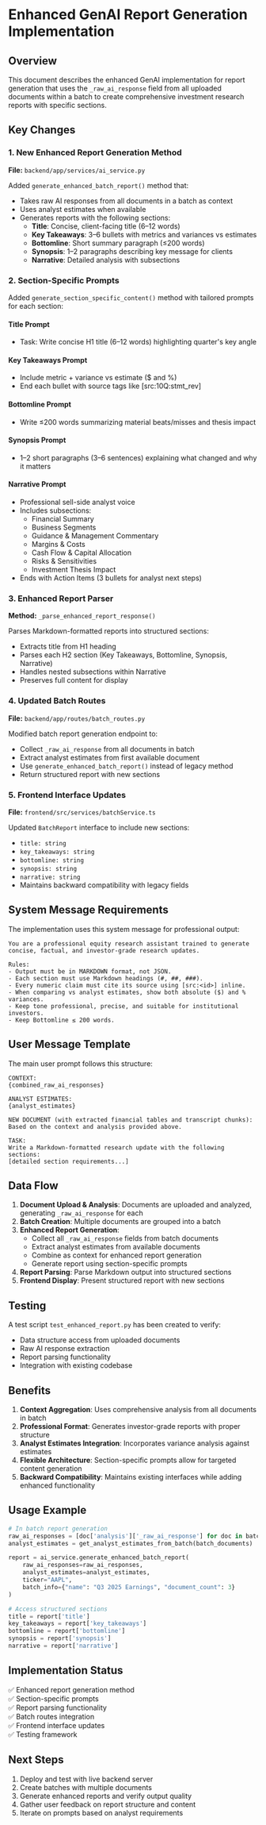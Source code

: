 # Enhanced GenAI Report Generation Implementation

## Overview

This document describes the enhanced GenAI implementation for report generation that uses the `_raw_ai_response` field from all uploaded documents within a batch to create comprehensive investment research reports with specific sections.

## Key Changes

### 1. New Enhanced Report Generation Method

**File:** `backend/app/services/ai_service.py`

Added `generate_enhanced_batch_report()` method that:
- Takes raw AI responses from all documents in a batch as context
- Uses analyst estimates when available
- Generates reports with the following sections:
  - **Title**: Concise, client-facing title (6–12 words)
  - **Key Takeaways**: 3–6 bullets with metrics and variances vs estimates
  - **Bottomline**: Short summary paragraph (≤200 words) 
  - **Synopsis**: 1–2 paragraphs describing key message for clients
  - **Narrative**: Detailed analysis with subsections

### 2. Section-Specific Prompts

Added `generate_section_specific_content()` method with tailored prompts for each section:

#### Title Prompt
- Task: Write concise H1 title (6–12 words) highlighting quarter's key angle

#### Key Takeaways Prompt  
- Include metric + variance vs estimate ($ and %)
- End each bullet with source tags like [src:10Q:stmt_rev]

#### Bottomline Prompt
- Write ≤200 words summarizing material beats/misses and thesis impact

#### Synopsis Prompt
- 1–2 short paragraphs (3–6 sentences) explaining what changed and why it matters

#### Narrative Prompt
- Professional sell-side analyst voice
- Includes subsections:
  - Financial Summary
  - Business Segments  
  - Guidance & Management Commentary
  - Margins & Costs
  - Cash Flow & Capital Allocation
  - Risks & Sensitivities
  - Investment Thesis Impact
- Ends with Action Items (3 bullets for analyst next steps)

### 3. Enhanced Report Parser

**Method:** `_parse_enhanced_report_response()`

Parses Markdown-formatted reports into structured sections:
- Extracts title from H1 heading
- Parses each H2 section (Key Takeaways, Bottomline, Synopsis, Narrative)
- Handles nested subsections within Narrative
- Preserves full content for display

### 4. Updated Batch Routes

**File:** `backend/app/routes/batch_routes.py`

Modified batch report generation endpoint to:
- Collect `_raw_ai_response` from all documents in batch
- Extract analyst estimates from first available document
- Use `generate_enhanced_batch_report()` instead of legacy method
- Return structured report with new sections

### 5. Frontend Interface Updates

**File:** `frontend/src/services/batchService.ts`

Updated `BatchReport` interface to include new sections:
- `title: string`
- `key_takeaways: string` 
- `bottomline: string`
- `synopsis: string`
- `narrative: string`
- Maintains backward compatibility with legacy fields

## System Message Requirements

The implementation uses this system message for professional output:

```
You are a professional equity research assistant trained to generate concise, factual, and investor-grade research updates.

Rules:
- Output must be in MARKDOWN format, not JSON.
- Each section must use Markdown headings (#, ##, ###).
- Every numeric claim must cite its source using [src:<id>] inline.
- When comparing vs analyst estimates, show both absolute ($) and % variances.
- Keep tone professional, precise, and suitable for institutional investors.
- Keep Bottomline ≤ 200 words.
```

## User Message Template

The main user prompt follows this structure:

```
CONTEXT:
{combined_raw_ai_responses}

ANALYST ESTIMATES:
{analyst_estimates}

NEW DOCUMENT (with extracted financial tables and transcript chunks):
Based on the context and analysis provided above.

TASK:
Write a Markdown-formatted research update with the following sections:
[detailed section requirements...]
```

## Data Flow

1. **Document Upload & Analysis**: Documents are uploaded and analyzed, generating `_raw_ai_response` for each
2. **Batch Creation**: Multiple documents are grouped into a batch  
3. **Enhanced Report Generation**: 
   - Collect all `_raw_ai_response` fields from batch documents
   - Extract analyst estimates from available documents
   - Combine as context for enhanced report generation
   - Generate report using section-specific prompts
4. **Report Parsing**: Parse Markdown output into structured sections
5. **Frontend Display**: Present structured report with new sections

## Testing

A test script `test_enhanced_report.py` has been created to verify:
- Data structure access from uploaded documents
- Raw AI response extraction
- Report parsing functionality
- Integration with existing codebase

## Benefits

1. **Context Aggregation**: Uses comprehensive analysis from all documents in batch
2. **Professional Format**: Generates investor-grade reports with proper structure
3. **Analyst Estimates Integration**: Incorporates variance analysis against estimates
4. **Flexible Architecture**: Section-specific prompts allow for targeted content generation
5. **Backward Compatibility**: Maintains existing interfaces while adding enhanced functionality

## Usage Example

```python
# In batch report generation
raw_ai_responses = [doc['analysis']['_raw_ai_response'] for doc in batch_documents]
analyst_estimates = get_analyst_estimates_from_batch(batch_documents)

report = ai_service.generate_enhanced_batch_report(
    raw_ai_responses=raw_ai_responses,
    analyst_estimates=analyst_estimates,
    ticker="AAPL",
    batch_info={"name": "Q3 2025 Earnings", "document_count": 3}
)

# Access structured sections
title = report['title']
key_takeaways = report['key_takeaways'] 
bottomline = report['bottomline']
synopsis = report['synopsis']
narrative = report['narrative']
```

## Implementation Status

✅ Enhanced report generation method  
✅ Section-specific prompts  
✅ Report parsing functionality  
✅ Batch routes integration  
✅ Frontend interface updates  
✅ Testing framework  

## Next Steps

1. Deploy and test with live backend server
2. Create batches with multiple documents
3. Generate enhanced reports and verify output quality
4. Gather user feedback on report structure and content
5. Iterate on prompts based on analyst requirements
